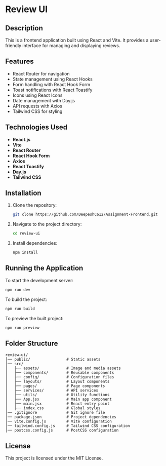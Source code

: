 # Review UI

## Description
This is a frontend application built using React and Vite. It provides a user-friendly interface for managing and displaying reviews.

## Features
- React Router for navigation
- State management using React Hooks
- Form handling with React Hook Form
- Toast notifications with React Toastify
- Icons using React Icons
- Date management with Day.js
- API requests with Axios
- Tailwind CSS for styling

## Technologies Used
- **React.js**
- **Vite**
- **React Router**
- **React Hook Form**
- **Axios**
- **React Toastify**
- **Day.js**
- **Tailwind CSS**

## Installation
1. Clone the repository:
   ```sh
   git clone https://github.com/DeepeshC612/Assignment-Frontend.git
   ```
2. Navigate to the project directory:
   ```sh
   cd review-ui
   ```
3. Install dependencies:
   ```sh
   npm install
   ```

## Running the Application
To start the development server:
```sh
npm run dev
```

To build the project:
```sh
npm run build
```

To preview the built project:
```sh
npm run preview
```

## Folder Structure
```
review-ui/
│── public/                # Static assets
│── src/
│   ├── assets/            # Image and media assets
│   ├── components/        # Reusable components
│   ├── config/            # Configuration files
│   ├── layouts/           # Layout components
│   ├── pages/             # Page components
│   ├── services/          # API services
│   ├── utils/             # Utility functions
│   ├── App.jsx            # Main app component
│   ├── main.jsx           # React entry point
│   ├── index.css          # Global styles
│── .gitignore             # Git ignore file
│── package.json           # Project dependencies
│── vite.config.js         # Vite configuration
│── tailwind.config.js     # Tailwind CSS configuration
│── postcss.config.js      # PostCSS configuration
```

## License
This project is licensed under the MIT License.
